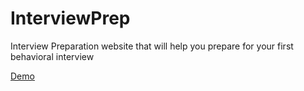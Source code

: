 # InterviewPrep
Interview Preparation website that will help you prepare for your first behavioral interview

[Demo](https://kerwinteh.github.io/interviewPrep/)
